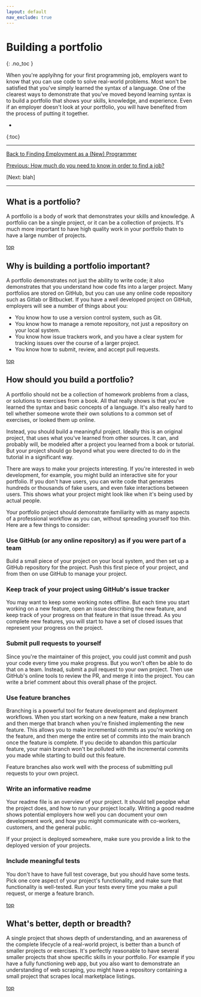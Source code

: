 ```yaml
---
layout: default
nav_exclude: true
---
```


# Building a portfolio
{: .no_toc }

When you're applyihng for your first programming job, employers want to know that you can use code to solve real-world problems. Most won't be satisfied that you've simply learned the syntax of a language. One of the clearest ways to demonstrate that you've moved beyond learning syntax is to build a portfolio that shows your skills, knowledge, and experience. Even if an employer doesn't look at your portfolio, you will have benefited from the process of putting it together.

* 
{:toc}

---

[Back to Finding Employment as a (New) Programmer](../../finding_employment/)

[Previous: How much do you need to know in order to find a job?](../what_learn/)

[Next: blah]

---

## What is a portfolio?

A portfolio is a body of work that demonstrates your skills and knowledge. A portfolio can be a single project, or it can be a collection of projects. It's much more important to have high quality work in your portfolio thatn to have a large number of projects.

[top](#top)

## Why is building a portfolio important?

A portfolio demonstrates not just the ability to write code; it also demonstrates that you understand how code fits into a larger project. Many portfolios are stored on GitHub, but you can use any online code repository such as Gitlab or Bitbucket. If you have a well developed project on GitHub, employers will see a number of things about you:

- You know how to use a version control system, such as Git.
- You know how to manage a remote repository, not just a repository on your local system.
- You know how issue trackers work, and you have a clear system for tracking issues over the course of a larger project.
- You know how to submit, review, and accept pull requests.

[top](#top)

## How should you build a portfolio?

A portfolio should not be a collection of homework problems from a class, or solutions to exercises from a book. All that really shows is that you've learned the syntax and basic concepts of a language. It's also really hard to tell whether someone wrote their own solutions to a common set of exercises, or looked them up online.

Instead, you should build a meaningful project. Ideally this is an original project, that uses what you've learned from other sources. It can, and probably will, be modeled after a project you learned from a book or tutorial. But your project should go beyond what you were directed to do in the tutorial in a significant way.

There are ways to make your projects interesting. If you're interested in web development, for example, you might build an interactive site for your portfolio. If you don't have users, you can write code that generates hundreds or thousands of fake users, and even fake interactions between users. This shows what your project might look like when it's being used by actual people.

Your portfolio project should demonstrate familiarity with as many aspects of a professional workflow as you can, without spreading yourself too thin. Here are a few things to consider:

### Use GitHub (or any online repository) as if you were part of a team

  Build a small piece of your project on your local system, and then set up a GitHub repository for the project. Push this first piece of your project, and from then on use GitHub to manage your project.

### Keep track of your project using GitHub's issue tracker

  You may want to keep some working notes offline. But each time you start working on a new feature, open an issue describing the new feature, and keep track of your progress on that feature in that issue thread. As you complete new features, you will start to have a set of closed issues that represent your progress on the project.

### Submit pull requests to yourself

  Since you're the maintainer of this project, you could just commit and push your code every time you make progress. But you won't often be able to do that on a team. Instead, submit a pull request to your own project. Then use GitHub's online tools to review the PR, and merge it into the project. You can write a brief comment about this overall phase of the project.

### Use feature branches

  Branching is a powerful tool for feature development and deployment workflows. When you start working on a new feature, make a new branch and then merge that branch when you're finished implementing the new feature. This allows you to make incremental commits as you're working on the feature, and then merge the entire set of commits into the main branch once the feature is complete. If you decide to abandon this particular feature, your main branch won't be polluted with the incremental commits you made while starting to build out this feature.

  Feature branches also work well with the process of submitting pull requests to your own project.

### Write an informative readme

  Your readme file is an overview of your project. It should tell peoplpe what the project does, and how to run your project locally. Writing a good readme shows potential employers how well you can document your own development work, and how you might communicate with co-workers, customers, and the general public.

  If your project is deployed somewhere, make sure you provide a link to the deployed version of your projects.

### Include meaningful tests

  You don't have to have full test coverage, but you should have some tests. Pick one core aspect of your project's functionality, and make sure that functionality is well-tested. Run your tests every time you make a pull request, or merge a feature branch.

[top](#top)

## What's better, depth or breadth?

A single project that shows depth of understanding, and an awareness of the complete lifecycle of a real-world project, is better than a bunch of smaller projects or exercises. It's perfectly reasonable to have several smaller projects that show specific skills in your portfolio. For example if you have a fully functioning web app, but you also want to demonstrate an understanding of web scraping, you might have a repository containing a small project that scrapes local marketplace listings.

[top](#top)